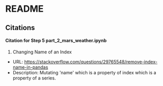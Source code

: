 # README

## Citations

#### Citation for Step 5 part_2_mars_weather.ipynb

1. Changing Name of an Index
- URL: https://stackoverflow.com/questions/29765548/remove-index-name-in-pandas
- Description: Mutating 'name' which is a property of index which is a property of a series. 
